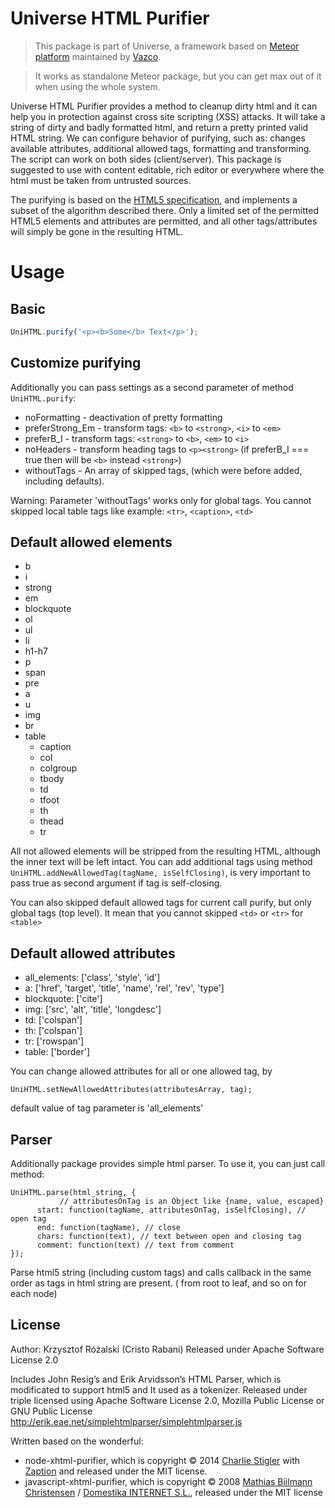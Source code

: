 Universe HTML Purifier
=========================
> This package is part of Universe, a framework based on [Meteor platform](http://meteor.com)
maintained by [Vazco](http://www.vazco.eu).

> It works as standalone Meteor package, but you can get max out of it when using the whole system.

Universe HTML Purifier provides a method to cleanup dirty html and it can help you in protection against cross site scripting (XSS) attacks.
It will take a string of dirty and badly formatted html, and return a pretty printed valid HTML string.
We can configure behavior of purifying, such as: changes available attributes, additional allowed tags, formatting and transforming.
The script can work on both sides (client/server). This package is suggested to use with content editable, rich editor or everywhere where the html must be taken from untrusted sources.

The purifying is based on the [HTML5 specification](http://www.whatwg.org/specs/web-apps/current-work/#parsing), and implements a subset of the algorithm described there.
Only a limited set of the permitted HTML5 elements and attributes are permitted, and all other tags/attributes will simply be gone in the resulting HTML.


# Usage

## Basic

```javascript
UniHTML.purify('<p><b>Some</b> Text</p>');
```
## Customize purifying

Additionally you can pass settings as a second parameter of method `UniHTML.purify`:

- noFormatting - deactivation of pretty formatting
- preferStrong_Em - transform tags: `<b>` to `<strong>`, `<i>` to `<em>`
- preferB_I - transform tags: `<strong>` to `<b>`, `<em>` to `<i>`
- noHeaders - transform heading tags to `<p><strong>` (if preferB_I === true then will be `<b>` instead `<strong>`)
- withoutTags - An array of skipped tags, (which were before added, including defaults).

Warning: Parameter 'withoutTags' works only for global tags.
You cannot skipped local table tags like example: `<tr>`, `<caption>`, `<td>`

## Default allowed elements
- b
- i
- strong
- em
- blockquote
- ol
- ul
- li
- h1-h7
- p
- span
- pre
- a
- u
- img
- br
- table
  + caption
  + col
  + colgroup
  + tbody
  + td
  + tfoot
  + th
  + thead
  + tr

All not allowed elements will be stripped from the resulting HTML, although the inner text will be left intact.
You can add additional tags using method `UniHTML.addNewAllowedTag(tagName, isSelfClosing)`,
is very important to pass true as second argument if tag is self-closing.

You can also skipped default allowed tags for current call purify,
but only global tags (top level). It mean that you cannot skipped `<td>` or `<tr>` for `<table>`

## Default allowed attributes

- all_elements: ['class', 'style', 'id']
- a: ['href', 'target', 'title', 'name', 'rel', 'rev', 'type']
- blockquote: ['cite']
- img: ['src', 'alt', 'title', 'longdesc']
- td: ['colspan']
- th: ['colspan']
- tr: ['rowspan']
- table: ['border']

You can change allowed attributes for all or one allowed tag, by

```
UniHTML.setNewAllowedAttributes(attributesArray, tag);
```

default value of tag parameter is 'all_elements'

## Parser

Additionally package provides simple html parser.
To use it, you can just call method:

```
UniHTML.parse(html_string, {
           // attributesOnTag is an Object like {name, value, escaped}
      start: function(tagName, attributesOnTag, isSelfClosing), // open tag
      end: function(tagName), // close
      chars: function(text), // text between open and closing tag
      comment: function(text) // text from comment
});
```

Parse html5 string (including custom tags) and calls callback in the same order as tags in html string are present.
( from root to leaf, and so on for each node)

## License

Author: Krzysztof Różalski (Cristo Rabani)
Released under Apache Software License 2.0


Includes John Resig’s and Erik Arvidsson’s HTML Parser, which is modificated to support html5 and It used as a tokenizer.
Released under triple licensed using Apache Software License 2.0, Mozilla Public License or GNU Public License
http://erik.eae.net/simplehtmlparser/simplehtmlparser.js

Written based on the wonderful:
- node-xhtml-purifier, which is copyright © 2014 [Charlie Stigler](http://charliestigler.com) with [Zaption](http://www.zaption.com) and released under the MIT license.
- javascript-xhtml-purifier, which is copyright © 2008 [Mathias Biilmann Christensen](http://mathias-biilmann.net) / [Domestika INTERNET S.L.](http://domestika.com), released under the MIT license


